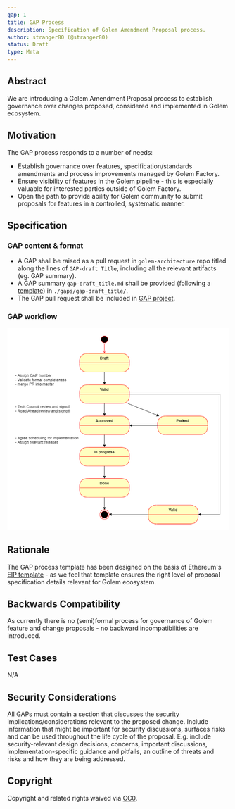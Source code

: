 ```yaml
---
gap: 1
title: GAP Process
description: Specification of Golem Amendment Proposal process.
author: stranger80 (@stranger80)
status: Draft
type: Meta
---
```


## Abstract
We are introducing a Golem Amendment Proposal process to establish governance over changes proposed, considered and implemented in Golem ecosystem.

## Motivation
The GAP process responds to a number of needs:
- Establish governance over features, specification/standards amendments and process improvements managed by Golem Factory.
- Ensure visibility of features in the Golem pipeline - this is especially valuable for interested parties outside of Golem Factory.
- Open the path to provide ability for Golem community to submit proposals for features in a controlled, systematic manner.

## Specification

### GAP content & format

- A GAP shall be raised as a pull request in `golem-architecture` repo titled along the lines of `GAP-draft Title`, including all the relevant artifacts (eg. GAP summary). 
- A GAP summary `gap-draft_title.md` shall be provided (following a [template](../gap-template.md)) in `./gaps/gap-draft_title/`.
- The GAP pull request shall be included in [GAP project](https://github.com/golemfactory/golem-architecture/projects/1).

### GAP workflow

![gap workflow](gap_process.drawio.png "GAP Process")

## Rationale
The GAP process template has been designed on the basis of Ethereum's [EIP template](https://github.com/ethereum/EIPs/blob/master/eip-template.md) - as we feel that template ensures the right level of proposal specification details relevant for Golem ecosystem.

## Backwards Compatibility
As currently there is no (semi)formal process for governance of Golem feature and change proposals - no backward incompatibilities are introduced. 

## Test Cases
N/A

## Security Considerations
All GAPs must contain a section that discusses the security implications/considerations relevant to the proposed change. Include information that might be important for security discussions, surfaces risks and can be used throughout the life cycle of the proposal. E.g. include security-relevant design decisions, concerns, important discussions, implementation-specific guidance and pitfalls, an outline of threats and risks and how they are being addressed. 

## Copyright
Copyright and related rights waived via [CC0](https://creativecommons.org/publicdomain/zero/1.0/).